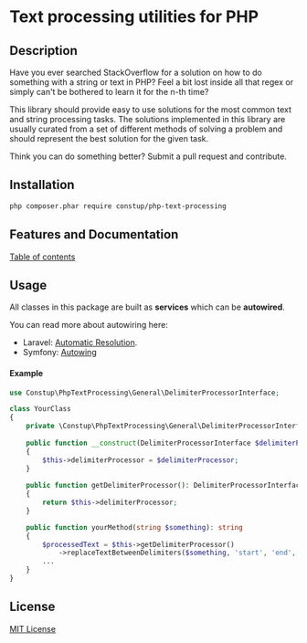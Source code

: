 # Text processing utilities for PHP

## Description

Have you ever searched StackOverflow for a solution on how to do something with a string or text in PHP? Feel a bit lost
inside all that regex or simply can't be bothered to learn it for the n-th time?

This library should provide easy to use solutions for the most common text and string processing tasks. The solutions 
implemented in this library are usually curated from a set of different methods of solving a problem and should 
represent the best solution for the given task.

Think you can do something better? Submit a pull request and contribute.

## Installation

```bash
php composer.phar require constup/php-text-processing
```

## Features and Documentation

[Table of contents](./doc/Fearures_and_documentation.md)

## Usage

All classes in this package are built as **services** which can be **autowired**.

You can read more about autowiring here:

- Laravel: [Automatic Resolution](https://laravel.com/docs/4.2/ioc#automatic-resolution).
- Symfony: [Autowing](https://symfony.com/doc/current/service_container/autowiring.html) 

#### Example

```php
use Constup\PhpTextProcessing\General\DelimiterProcessorInterface;

class YourClass
{
    private \Constup\PhpTextProcessing\General\DelimiterProcessorInterface $delimiterProcessor;
    
    public function __construct(DelimiterProcessorInterface $delimiterProcessor)
    {
        $this->delimiterProcessor = $delimiterProcessor;
    }
    
    public function getDelimiterProcessor(): DelimiterProcessorInterface
    {
        return $this->delimiterProcessor;
    }

    public function yourMethod(string $something): string
    {
        $processedText = $this->getDelimiterProcessor()
            ->replaceTextBetweenDelimiters($something, 'start', 'end', 'replacement text');
        ...
    }   
}
```

## License

[MIT License](./LICENSE)